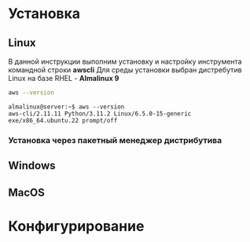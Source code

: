 # Установка
## Linux

В данной инструкции выполним установку и настройку инструмента командной строки **awscli**   Для среды установки выбран дистребутив  Linux на базе RHEL - **Almalinux 9**

```bash
aws --version

```

```console
almalinux@server:~$ aws --version
aws-cli/2.11.11 Python/3.11.2 Linux/6.5.0-15-generic exe/x86_64.ubuntu.22 prompt/off

```
### Установка через пакетный менеджер дистрибутива
## Windows
## MacOS
# Конфигурирование